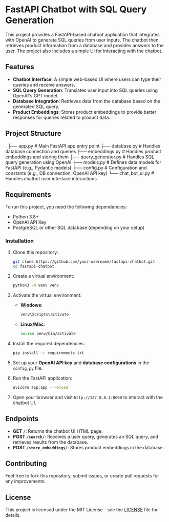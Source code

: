 # FastAPI Chatbot with SQL Query Generation

This project provides a FastAPI-based chatbot application that integrates with OpenAI to generate SQL queries from user inputs. The chatbot then retrieves product information from a database and provides answers to the user. The project also includes a simple UI for interacting with the chatbot.

## Features

- **Chatbot Interface**: A simple web-based UI where users can type their queries and receive answers.
- **SQL Query Generation**: Translates user input into SQL queries using OpenAI's GPT model.
- **Database Integration**: Retrieves data from the database based on the generated SQL query.
- **Product Embeddings**: Stores product embeddings to provide better responses for queries related to product data.

## Project Structure

.
├── app.py                 # Main FastAPI app entry point
├── database.py            # Handles database connection and queries
├── embeddings.py          # Handles product embeddings and storing them
├── query_generator.py     # Handles SQL query generation using OpenAI
├── models.py              # Defines data models for FastAPI (e.g., Pydantic models)
├── config.py              # Configuration and constants (e.g., DB connection, OpenAI API key)
└── chat_bot_ui.py         # Handles chatbot user interface interactions


## Requirements

To run this project, you need the following dependencies:

- Python 3.8+
- OpenAI API Key
- PostgreSQL or other SQL database (depending on your setup)

### Installation

1. Clone this repository:
    ```bash
    git clone https://github.com/your-username/fastapi-chatbot.git
    cd fastapi-chatbot
    ```

2. Create a virtual environment:
    ```bash
    python3 -m venv venv
    ```

3. Activate the virtual environment:
    - **Windows**:
      ```bash
      venv\Scripts\activate
      ```
    - **Linux/Mac**:
      ```bash
      source venv/bin/activate
      ```

4. Install the required dependencies:
    ```bash
    pip install -r requirements.txt
    ```

5. Set up your **OpenAI API key** and **database configurations** in the `config.py` file.

6. Run the FastAPI application:
    ```bash
    uvicorn app:app --reload
    ```

7. Open your browser and visit `http://127.0.0.1:8000` to interact with the chatbot UI.

## Endpoints

- **GET `/`**: Returns the chatbot UI HTML page.
- **POST `/search/`**: Receives a user query, generates an SQL query, and retrieves results from the database.
- **POST `/store_embeddings/`**: Stores product embeddings in the database.

## Contributing

Feel free to fork this repository, submit issues, or create pull requests for any improvements.

## License

This project is licensed under the MIT License - see the [LICENSE](LICENSE) file for details.
